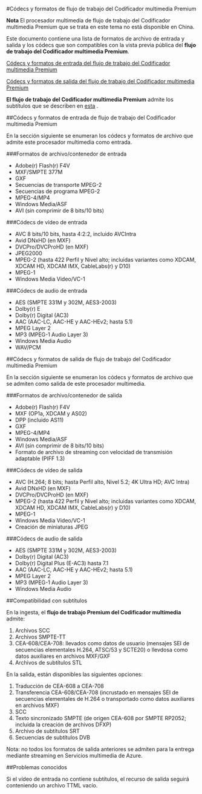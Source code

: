 <properties 
	pageTitle="Códecs y formatos de flujo de trabajo del Codificador multimedia Premium" 
	description="En este tema se proporciona información general de códecs y formatos de formatos de flujo de trabajo del Codificador multimedia Premium" 
	services="media-services" 
	documentationCenter="" 
	authors="juliako" 
	manager="dwrede" 
	editor=""/>

<tags 
	ms.service="media-services" 
	ms.workload="media" 
	ms.tgt_pltfrm="na" 
	ms.devlang="na" 
	ms.topic="article" 
	ms.date="03/05/2015" 
	ms.author="juliako"/>

#Códecs y formatos de flujo de trabajo del Codificador multimedia Premium


**Nota** El procesador multimedia de flujo de trabajo del Codificador multimedia Premium que se trata en este tema no está disponible en China.

Este documento contiene una lista de formatos de archivo de entrada y salida y los códecs que son compatibles con la vista previa pública del **flujo de trabajo del Codificador multimedia Premium**.

[Códecs y formatos de entrada del flujo de trabajo del Codificador multimedia Premium](#input_formats)

[Códecs y formatos de salida del flujo de trabajo del Codificador multimedia Premium](#output_formats)

**El flujo de trabajo del Codificador multimedia Premium** admite los subtítulos que se describen en [esta](#closed_captioning) . 


##<a id="input_formats"></a>Códecs y formatos de entrada de flujo de trabajo del Codificador multimedia Premium

En la sección siguiente se enumeran los códecs y formatos de archivo que admite este procesador multimedia como entrada.

###Formatos de archivo/contenedor de entrada

- Adobe(r) Flash(r) F4V
- MXF/SMPTE 377M
- GXF
- Secuencias de transporte MPEG-2
- Secuencias de programa MPEG-2
- MPEG-4/MP4
- Windows Media/ASF
- AVI (sin comprimir de 8 bits/10 bits)

###Códecs de vídeo de entrada

- AVC 8 bits/10 bits, hasta 4:2:2, incluido AVCIntra
- Avid DNxHD (en MXF)
- DVCPro/DVCProHD (en MXF)
- JPEG2000
- MPEG-2 (hasta 422 Perfil y Nivel alto; incluidas variantes como XDCAM, XDCAM HD, XDCAM IMX, CableLabs(r) y D10)
- MPEG-1
- Windows Media Video/VC-1

###Códecs de audio de entrada

- AES (SMPTE 331M y 302M, AES3-2003)
- Dolby(r) E
- Dolby(r) Digital (AC3)
- AAC (AAC-LC, AAC-HE y AAC-HEv2; hasta 5.1)
- MPEG Layer 2
- MP3 (MPEG-1 Audio Layer 3)
- Windows Media Audio
- WAV/PCM
 
##<a id="output_format"></a>Códecs y formatos de salida de flujo de trabajo del Codificador multimedia Premium

En la sección siguiente se enumeran los códecs y formatos de archivo que se admiten como salida de este procesador  multimedia.

###Formatos de archivo/contenedor de salida

- Adobe(r) Flash(r) F4V
- MXF (OP1a, XDCAM y AS02)
- DPP (incluido AS11)
- GXF
- MPEG-4/MP4
- Windows Media/ASF
- AVI (sin comprimir de 8 bits/10 bits)
- Formato de archivo de streaming con velocidad de transmisión adaptable (PIFF 1.3)


###Códecs de vídeo de salida

- AVC (H.264; 8 bits; hasta Perfil alto, Nivel 5.2; 4K Ultra HD; AVC Intra)
- Avid DNxHD (en MXF)
- DVCPro/DVCProHD (en MXF)
- MPEG-2 (hasta 422 Perfil y Nivel alto; incluidas variantes como XDCAM, XDCAM HD, XDCAM IMX, CableLabs(r) y D10)
- MPEG-1
- Windows Media Video/VC-1
- Creación de miniaturas JPEG

###Códecs de audio de salida

- AES (SMPTE 331M y 302M, AES3-2003)
- Dolby(r) Digital (AC3)
- Dolby(r) Digital Plus (E-AC3) hasta 7.1
- AAC (AAC-LC, AAC-HE y AAC-HEv2; hasta 5.1)
- MPEG Layer 2
- MP3 (MPEG-1 Audio Layer 3)
- Windows Media Audio

##<a id="closed_captioning"></a>Compatibilidad con subtítulos

En la ingesta, el **flujo de trabajo Premium del Codificador multimedia** admite:

1. Archivos SCC
1. Archivos SMPTE-TT
1. CEA-608/CEA-708: llevados como datos de usuario (mensajes SEI de secuencias elementales H.264, ATSC/53 y SCTE20) o llevdosa como datos auxiliares en archivos MXF/GXF
1. Archivos de subtítulos STL

En la salida, están disponibles las siguientes opciones:

1. Traducción de CEA-608 a CEA-708
1. Transferencia CEA-608/CEA-708 (incrustado en mensajes SEI de secuencias elementales de H.264 o transportado como datos auxiliares en archivos MXF)
1. SCC
1. Texto sincronizado SMPTE (de origen CEA-608 por SMPTE RP2052; incluida la creación de archivos DFXP)
1. Archivo de subtítulos SRT
1. Secuencias de subtítulos DVB

Nota: no todos los formatos de salida anteriores se admiten para la entrega mediante streaming en Servicios multimedia de Azure.

##Problemas conocidos

Si el vídeo de entrada no contiene subtítulos, el recurso de salida seguirá conteniendo un archivo TTML vacío.


<!--HONumber=52--> 